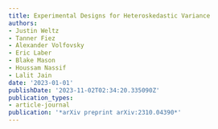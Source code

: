 ```yaml
---
title: Experimental Designs for Heteroskedastic Variance
authors:
- Justin Weltz
- Tanner Fiez
- Alexander Volfovsky
- Eric Laber
- Blake Mason
- Houssam Nassif
- Lalit Jain
date: '2023-01-01'
publishDate: '2023-11-02T02:34:20.335090Z'
publication_types:
- article-journal
publication: '*arXiv preprint arXiv:2310.04390*'
---
```

